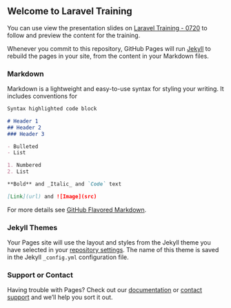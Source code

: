 ## Welcome to Laravel Training

You can use view the presentation slides on [Laravel Training - 0720](https://docs.google.com/presentation/d/e/2PACX-1vS6ybQVVW6tsZLg2OZgeYAAlgmQ65CX3bLAu0DzcvNLC34NyAwA11ajjwYrTXN3g_rqQblMBlhczLfe/pub?start=false&loop=false&delayms=3000) to follow and preview the content for the training.

Whenever you commit to this repository, GitHub Pages will run [Jekyll](https://jekyllrb.com/) to rebuild the pages in your site, from the content in your Markdown files.

### Markdown

Markdown is a lightweight and easy-to-use syntax for styling your writing. It includes conventions for

```markdown
Syntax highlighted code block

# Header 1
## Header 2
### Header 3

- Bulleted
- List

1. Numbered
2. List

**Bold** and _Italic_ and `Code` text

[Link](url) and ![Image](src)
```

For more details see [GitHub Flavored Markdown](https://guides.github.com/features/mastering-markdown/).

### Jekyll Themes

Your Pages site will use the layout and styles from the Jekyll theme you have selected in your [repository settings](https://github.com/JamaicanDevelopers/LaravelTraining/settings). The name of this theme is saved in the Jekyll `_config.yml` configuration file.

### Support or Contact

Having trouble with Pages? Check out our [documentation](https://help.github.com/categories/github-pages-basics/) or [contact support](https://github.com/contact) and we’ll help you sort it out.

